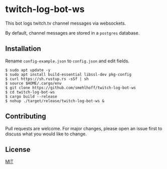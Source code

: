 # twitch-log-bot-ws

This bot logs twitch.tv channel messages via websockets.

By default, channel messages are stored in a `postgres` database.

## Installation

Rename `config-example.json` to `config.json` and edit fields.

    $ sudo apt update -y
    $ sudo apt install build-essential libssl-dev pkg-config
    $ curl https://sh.rustup.rs -sSf | sh
    $ source $HOME/.cargo/env
    $ git clone https://github.com/smehlhoff/twitch-log-bot-ws
    $ cd twitch-log-bot-ws
    $ cargo build --release
    $ nohup ./target/release/twitch-log-bot-ws &

## Contributing

Pull requests are welcome. For major changes, please open an issue first to discuss what you would like to change.

## License

[MIT](https://github.com/smehlhoff/twitch-log-bot-ws/blob/master/LICENSE)
